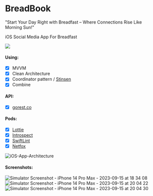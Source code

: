 # BreadBook
"Start Your Day Right with Breadfast – Where Connections Rise Like Morning Sun!"

iOS Social Media App For Breadfast

![](https://img.shields.io/badge/Platform-iOS-orange)

#### Using:
 - [x] MVVM
 - [x] Clean Architecture
 - [x] Coordinator pattern / [Stinsen](https://github.com/rundfunk47/stinsen)
 - [x] Combine
 
 #### API:
  - [x] [gorest.co](https://gorest.co.in/)

#### Pods:
- [x] [Lottie](https://github.com/airbnb/lottie-ios)
- [x] [Introspect](https://github.com/siteline/swiftui-introspect)
- [x] [SwiftLint](https://github.com/realm/SwiftLint)
- [x] [Netfox](https://github.com/kasketis/netfox)   

![iOS-App-Architecture](https://github.com/scopesWriter/BreadBook/assets/48209595/51b3e6b4-121c-4823-91db-ba5a183aaa35)
 #### Screenshots:
![Simulator Screenshot - iPhone 14 Pro Max - 2023-09-15 at 18 34 08](https://github.com/scopesWriter/BreadBook/assets/48209595/a6fadd93-b2c4-46f2-8cf8-c45d764b9eef)
![Simulator Screenshot - iPhone 14 Pro Max - 2023-09-15 at 20 04 22](https://github.com/scopesWriter/BreadBook/assets/48209595/c4f30424-0910-4d7e-acb8-9755be375258)
![Simulator Screenshot - iPhone 14 Pro Max - 2023-09-15 at 20 04 30](https://github.com/scopesWriter/BreadBook/assets/48209595/e76f644e-efbe-4ae2-8b19-ae3de996cd8a)
